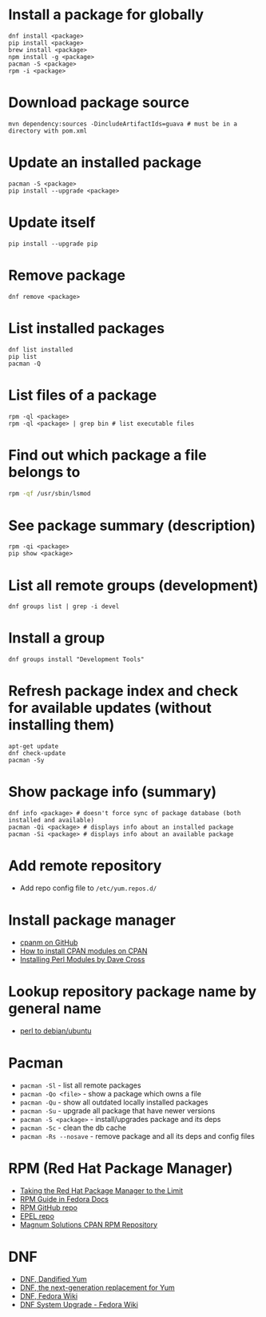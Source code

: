 # Install a package for globally
```
dnf install <package>
pip install <package>
brew install <package>
npm install -g <package>
pacman -S <package>
rpm -i <package>
```

# Download package source
```
mvn dependency:sources -DincludeArtifactIds=guava # must be in a directory with pom.xml
```

# Update an installed package
```
pacman -S <package>
pip install --upgrade <package>
```

# Update itself
```
pip install --upgrade pip
```

# Remove package
```
dnf remove <package>
```

# List installed packages
```
dnf list installed
pip list
pacman -Q
```

# List files of a package
```
rpm -ql <package>
rpm -ql <package> | grep bin # list executable files
```

# Find out which package a file belongs to
```bash
rpm -qf /usr/sbin/lsmod
```

# See package summary (description)
```
rpm -qi <package>
pip show <package>
```

# List all remote groups (development)
```
dnf groups list | grep -i devel
```

# Install a group
```
dnf groups install "Development Tools"
```

# Refresh package index and check for available updates (without installing them)
```
apt-get update
dnf check-update
pacman -Sy
```

# Show package info (summary)
```
dnf info <package> # doesn't force sync of package database (both installed and available)
pacman -Qi <package> # displays info about an installed package
pacman -Si <package> # displays info about an available package
```

# Add remote repository
- Add repo config file to `/etc/yum.repos.d/`

# Install package manager
- [cpanm on GitHub](https://github.com/miyagawa/cpanminus)
- [How to install CPAN modules on CPAN](http://www.cpan.org/modules/INSTALL.html)
- [Installing Perl Modules by Dave Cross](http://perlhacks.com/2014/03/installing-modules/)

# Lookup repository package name by general name
- [perl to debian/ubuntu](http://deb.perl.it/)

# Pacman
- `pacman -Sl` - list all remote packages
- `pacman -Qo <file>` - show a package which owns a file
- `pacman -Qu` - show all outdated locally installed packages
- `pacman -Su` - upgrade all package that have newer versions
- `pacman -S <package>` - install/upgrades package and its deps
- `pacman -Sc` - clean the db cache
- `pacman -Rs --nosave` - remove package and all its deps and config files

# RPM (Red Hat Package Manager)
- [Taking the Red Hat Package Manager to the Limit](http://www.rpm.org/max-rpm/index.html)
- [RPM Guide in Fedora Docs](https://docs.fedoraproject.org/en-US/Fedora_Draft_Documentation/0.1/html/RPM_Guide/index.html)
- [RPM GitHub repo](https://github.com/rpm-software-management/rpm)
- [EPEL repo](https://fedoraproject.org/wiki/EPEL)
- [Magnum Solutions CPAN RPM Repository](http://rpm.mag-sol.com/)

# DNF
- [DNF, Dandified Yum](http://dnf.baseurl.org/)
- [DNF, the next-generation replacement for Yum](http://dnf.readthedocs.io/en/latest/)
- [DNF, Fedora Wiki](https://fedoraproject.org/wiki/Dnf)
- [DNF System Upgrade - Fedora Wiki](https://fedoraproject.org/wiki/DNF_system_upgrade)
